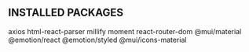 ## INSTALLED PACKAGES

axios html-react-parser millify moment react-router-dom
@mui/material @emotion/react @emotion/styled @mui/icons-material
